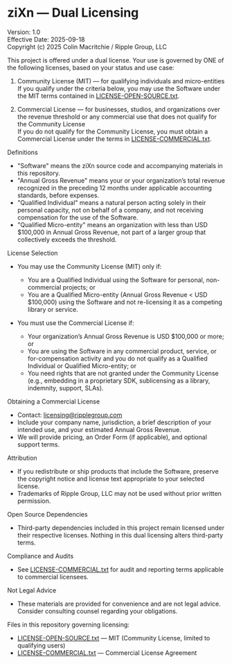 # ziXn — Dual Licensing

Version: 1.0  
Effective Date: 2025-09-18  
Copyright (c) 2025 Colin Macritchie / Ripple Group, LLC

This project is offered under a dual license. Your use is governed by ONE of the following licenses, based on your status and use case:

1) Community License (MIT) — for qualifying individuals and micro-entities  
   If you qualify under the criteria below, you may use the Software under the MIT terms contained in [LICENSE-OPEN-SOURCE.txt](LICENSE-OPEN-SOURCE.txt).

2) Commercial License — for businesses, studios, and organizations over the revenue threshold or any commercial use that does not qualify for the Community License  
   If you do not qualify for the Community License, you must obtain a Commercial License under the terms in [LICENSE-COMMERCIAL.txt](LICENSE-COMMERCIAL.txt).

Definitions

- "Software" means the ziXn source code and accompanying materials in this repository.  
- "Annual Gross Revenue" means your or your organization’s total revenue recognized in the preceding 12 months under applicable accounting standards, before expenses.  
- "Qualified Individual" means a natural person acting solely in their personal capacity, not on behalf of a company, and not receiving compensation for the use of the Software.  
- "Qualified Micro-entity" means an organization with less than USD $100,000 in Annual Gross Revenue, not part of a larger group that collectively exceeds the threshold.

License Selection

- You may use the Community License (MIT) only if:
  - You are a Qualified Individual using the Software for personal, non-commercial projects; or
  - You are a Qualified Micro-entity (Annual Gross Revenue < USD $100,000) using the Software and not re-licensing it as a competing library or service.

- You must use the Commercial License if:
  - Your organization’s Annual Gross Revenue is USD $100,000 or more; or
  - You are using the Software in any commercial product, service, or for-compensation activity and you do not qualify as a Qualified Individual or Qualified Micro-entity; or
  - You need rights that are not granted under the Community License (e.g., embedding in a proprietary SDK, sublicensing as a library, indemnity, support, SLAs).

Obtaining a Commercial License

- Contact: licensing@ripplegroup.com  
- Include your company name, jurisdiction, a brief description of your intended use, and your estimated Annual Gross Revenue.  
- We will provide pricing, an Order Form (if applicable), and optional support terms.

Attribution

- If you redistribute or ship products that include the Software, preserve the copyright notice and license text appropriate to your selected license.
- Trademarks of Ripple Group, LLC may not be used without prior written permission.

Open Source Dependencies

- Third-party dependencies included in this project remain licensed under their respective licenses. Nothing in this dual licensing alters third-party terms.

Compliance and Audits

- See [LICENSE-COMMERCIAL.txt](LICENSE-COMMERCIAL.txt) for audit and reporting terms applicable to commercial licensees.

Not Legal Advice

- These materials are provided for convenience and are not legal advice. Consider consulting counsel regarding your obligations.

Files in this repository governing licensing:
- [LICENSE-OPEN-SOURCE.txt](LICENSE-OPEN-SOURCE.txt) — MIT (Community License, limited to qualifying users)
- [LICENSE-COMMERCIAL.txt](LICENSE-COMMERCIAL.txt) — Commercial License Agreement
